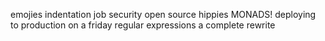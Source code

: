
emojies
indentation
job security
open source hippies
MONADS!
deploying to production on a friday
regular expressions
a complete rewrite

